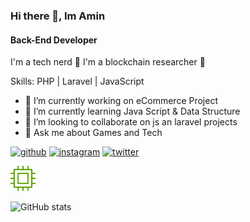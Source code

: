 ### Hi there 👋, Im Amin
#### Back-End Developer
I'm a tech nerd 🥸
I'm a blockchain researcher 🔗

Skills: PHP | Laravel | JavaScript 

- 🔭 I’m currently working on eCommerce Project 
- 🌱 I’m currently learning Java Script & Data Structure 
- 👯 I’m looking to collaborate on js an laravel projects 
- 💬 Ask me about Games and Tech 


[<img src='https://cdn.jsdelivr.net/npm/simple-icons@3.0.1/icons/github.svg' alt='github' height='40'>](https://github.com/aminahadiyan)  [<img src='https://cdn.jsdelivr.net/npm/simple-icons@3.0.1/icons/instagram.svg' alt='instagram' height='40'>](https://www.instagram.com/amin._.ahd/)  [<img src='https://cdn.jsdelivr.net/npm/simple-icons@3.0.1/icons/twitter.svg' alt='twitter' height='40'>](https://twitter.com/amin_ahadiyan)  

<a href='https://docs.github.com/en/developers'><img src='https://raw.githubusercontent.com/acervenky/animated-github-badges/master/assets/devbadge.gif' width='40' height='40'></a> 

![GitHub stats](https://github-readme-stats.vercel.app/api?username=aminahadiyan&show_icons=true)  


